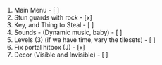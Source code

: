 1. Main Menu - [ ]
2. Stun guards with rock - [x]
3. Key, and Thing to Steal - [ ]
4. Sounds - (Dynamic music, baby) - [ ]
5. Levels (3) (if we have time, vary the tilesets) - [ ]
6. Fix portal hitbox (J) - [x]
7. Decor (Visible and Invisible) - [ ]


